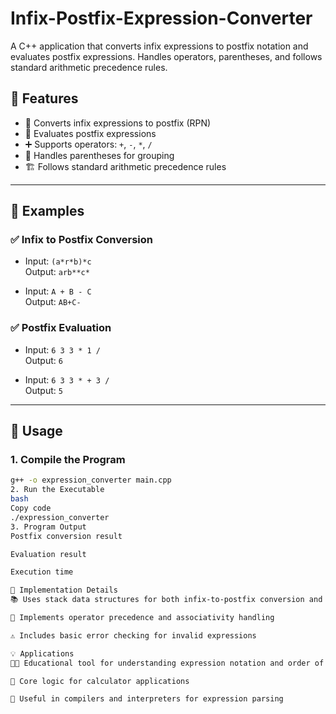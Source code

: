 # Infix-Postfix-Expression-Converter
A C++ application that converts infix expressions to postfix notation and evaluates postfix expressions. Handles operators, parentheses, and follows standard arithmetic precedence rules.
## 🎯 Features

- 🔁 Converts infix expressions to postfix (RPN)
- 🧠 Evaluates postfix expressions
- ➕ Supports operators: `+`, `-`, `*`, `/`
- 🧮 Handles parentheses for grouping
- 🏗️ Follows standard arithmetic precedence rules

---

## 📌 Examples

### ✅ Infix to Postfix Conversion

- Input: `(a*r*b)*c`  
  Output: `arb**c*`

- Input: `A + B - C`  
  Output: `AB+C-`

### ✅ Postfix Evaluation

- Input: `6 3 3 * 1 /`  
  Output: `6`

- Input: `6 3 3 * + 3 /`  
  Output: `5`

---

## 🚀 Usage

### 1. Compile the Program

```bash
g++ -o expression_converter main.cpp
2. Run the Executable
bash
Copy code
./expression_converter
3. Program Output
Postfix conversion result

Evaluation result

Execution time

🔧 Implementation Details
📚 Uses stack data structures for both infix-to-postfix conversion and postfix evaluation

🔢 Implements operator precedence and associativity handling

⚠️ Includes basic error checking for invalid expressions

💡 Applications
🧑‍🏫 Educational tool for understanding expression notation and order of operations

🧮 Core logic for calculator applications

🧵 Useful in compilers and interpreters for expression parsing

